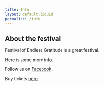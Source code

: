 ```yaml
---
title: Info
layout: default.liquid
permalink: /info
---
```


<h2>About the festival</h2>

<p>Festival of Endless Gratitude is a great festival.</p>

<p>Here is some more info.</p>

<p>Follow us on <a href="https://www.facebook.com/endlessgratitude">Facebook</a>.</p>

<p>Buy tickets <a href="https://tikkio.com">here</a>.</p>
